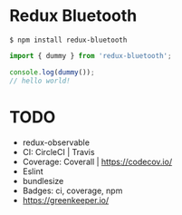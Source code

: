 # Redux Bluetooth

```shell
$ npm install redux-bluetooth
```

```javascript
import { dummy } from 'redux-bluetooth';

console.log(dummy());
// hello world!
```


# TODO 

- redux-observable
- CI: CircleCI | Travis
- Coverage: Coverall | https://codecov.io/
- Eslint
- bundlesize
- Badges: ci, coverage, npm
- https://greenkeeper.io/